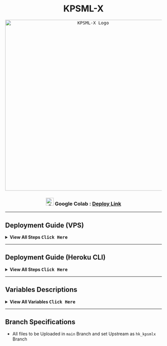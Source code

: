 <div align=center>

# KPSML-X

<p>
    <a href="https://github.com/Tamilupdates/KPSML-X">
        <kbd>
            <img src="https://graph.org/file/879239eb830dd6c00b07e.jpg" width="550" alt="KPSML-X Logo">
        </kbd>
    </a>
</p>

### <img src="https://graph.org/file/504ba776ef0724a4ae85b.png" width="25" alt="Google Colab Logo"> Google Colab : [Deploy Link](https://colab.research.google.com/drive/1ntoqoj3jDq2FtU2-joizh0DO64uoec9q)

</div>

---

## Deployment Guide (VPS)

<details>
  <summary><strong>View All Steps  <kbd>Click Here</kbd></strong></summary>

---

## 1. Prerequisites

- **Tutorial Video from A to Z (Latest Video)**
- Special thanks to [Wiszky](https://github.com/vishnoe115)

[![See Video](https://img.shields.io/badge/See%20Video-black?style=for-the-badge&logo=YouTube)](https://youtu.be/xzLOLyKYl54)

---

## 2. Installing Requirements

Clone this repository:

```bash
git clone https://github.com/Tamilupdates/KPSML-X kpsml-x && cd kpsml-x
```

Setting up config file:
    
```
cp config_sample.env config.env
```

- Remove the first line saying:

```
_____REMOVE_THIS_LINE_____=True
```

_Fill up rest of the fields. Meaning of each field is discussed below._

**NOTE**: All values must be filled between quotes, even if it's `Int`, `Bool` or `List`.

---

## 3. Build and Run the Docker Image

*Make sure you mount the app folder and install Docker following the official documentation.*

There are two methods to build and run the Docker image:

### 3.1 Using Official Docker Commands

- **Start Docker daemon** (skip if already running):

  ```bash
  sudo dockerd
  ```

- **Build the Docker image:**

  ```bash
  sudo docker build . -t kpsmlx
  ```

- **Run the image:**

  ```bash
  sudo docker run -p 80:80 -p 8080:8080 kpsmlx
  ```

- **To stop the running image:**

  First, list running containers:

  ```bash
  sudo docker ps
  ```

  Then, stop the container using its ID:

  ```bash
  sudo docker stop <container_id>
  ```

---

### 3.2 Using docker-compose (Recommended)

**Note:** If you want to use ports other than 80 and 8080 for torrent file selection and rclone serve respectively, update them in [docker-compose.yml](https://github.com/Tamilupdates/KPSML-X/blob/main/docker-compose.yml).

- **Install docker-compose:**

  ```bash
  sudo apt install docker-compose
  ```

- **Build and run the Docker image (or view the current running image):**

  ```bash
  sudo docker-compose up
  ```

- **After editing files (e.g., using nano to edit start.sh), rebuild:**

  ```bash
  sudo docker-compose up --build
  ```

- **To stop the running image:**

  ```bash
  sudo docker-compose stop
  ```

- **To restart the image:**

  ```bash
  sudo docker-compose start
  ```

- **To view the latest logs from the running container (after mounting the folder):**

  ```bash
  sudo docker-compose up
  ```

- **Tutorial Video for docker-compose and checking ports:**

  [![See Video](https://img.shields.io/badge/See%20Video-black?style=for-the-badge&logo=YouTube)](https://youtu.be/c8_TU1sPK08)


------

#### Docker Notes

**IMPORTANT NOTES**:

1. Set `BASE_URL_PORT` and `RCLONE_SERVE_PORT` variables to any port you want to use. Default is `80` and `8080` respectively.
2. You should stop the running image before deleting the container and you should delete the container before the image.
3. To delete the container (this will not affect on the image):

```
sudo docker container prune
```

4. To delete te images:

```
sudo docker image prune -a
```

5. Check the number of processing units of your machine with `nproc` cmd and times it by 4, then edit `AsyncIOThreadsCount` in qBittorrent.conf.
    
  </li></ol>
</details>

---

## **Deployment Guide (Heroku CLI)**
<details>
  <summary><strong>View All Steps  <kbd>Click Here</kbd></strong></summary>
  
---
  
**Step 1 :** Git clone this Repo and change directory

> Make sure git is Installed in your system or quick run `apt-get install git pip curl -y`

```shell
git clone https://github.com/Tamilupdates/KPSML-X kpsml-x && cd kpsml-x 
```

---

**Step 2 :** Now Install Heroku in your Sytem or checkout Official Heroku Deploy Docs, or Download via `apt-get` or `npm`

> For Android : Use `termux` (Download via FDroid) for CLI usage

**The script requires sudo and isn’t Windows compatible.**

```shell
curl https://cli-assets.heroku.com/install.sh | sh
```

**Install with Ubuntu / Debian apt-get**

```shell
curl https://cli-assets.heroku.com/install-ubuntu.sh | sh
```

**Install via `npm` (Not Recommanded)**

```shell
npm install -g heroku
```

**Official Heroku Install Guide :** [Check Here](https://devcenter.heroku.com/articles/heroku-cli#install-the-heroku-cli)

---

**Step 3 :** Login into Heroku and Log In CLI via Browser 

_With Browser_

```shell
heroku login
```

**OR**

_Without Browser_

```shell
heroku login -i
```

- Put `Heroku Email` : Heroku Email `email@example.com`

- Put `Heroku Password` : Heroku API Key. Get from [Here](https://dashboard.heroku.com/account)

---

**Step 4 :** Create Heroku App and specify stack and region with App Name

```shell
heroku create --region us --stack container APP_NAME
```

**To Be Noted**: Copy the `BASE_URL` after the App is Created and Put the Value in `BASE_URL` when editing `config.env`

**Notes:**
- `--region us` for United States Server.

- `--region eu` for Europe Server.

- `APP_NAME` should be replaced with your unique app name _(Optional)_. If not given it generates a random name.

- `--stack container` for setting stack to container for Dockerfile.

- `--buildpack heroku/python` for using build slug for repo deploy and build.

---

**Step 5 :** Now set all the Required Variables and Files into this Branch MAIN Repo like config.env, accounts.zip, token.pickle, All Private Files(optional)- 

  > Only config.env Mabdatory with Only Mandatory Vars Only, After that Put all Private Files or Vars via Bot Settings `/bs`

**To Edit Inside CLI (nano Editor):** _(Termux Users)_

```shell
nano config.env
```

- **Sample config.env** _(Copy these and Paste in Editor and Fill Up)_
  ```
  BOT_TOKEN = ""
  TELEGRAM_API = ""
  TELEGRAM_HASH = ""
  OWNER_ID = ""
  DATABASE_URL = ""
  BASE_URL = ""
  SET_COMMANDS = "True"
  UPSTREAM_REPO = "https://github.com/Tamilupdates/KPSML-X"
  UPSTREAM_BRANCH = "hk_kpsmlx"
  ```
- After Setup Exit from Editor via `CTRL + X`, followed via `y` and `Enter`...

**Helpful Commands:**

- **Exit from nano** : `CTRL + X`
- **Save File** : `CTRL + S`
- **Check Help** : `CTRL + G`
- **Undo Changes** : `ALT + U`
- ^ means CTRL _(Termux Users)_

---

**Step 6 :** Set Local git remote for Heroku. Give All Commands One by One.

```shell
git add . -f
git commit -m "HK Setup"
heroku git:remote -a APP_NAME
```

---

**Step 7 :** Now push to Heroku via git forcefully to build.

```shell
git push heroku main -f
```

**Heroku Logs:** When checking Logs, Use this will give Complete Logs.

```shell
heroku logs -a APP_NAME
```

- Add arg `-t` for Live Stream Logs and Use `CTRL + C` to Exit from it.

---

**All Heroku CLI Commands :** [Click Here](https://devcenter.heroku.com/articles/heroku-cli-commands#heroku-config-set)
</details>

---

## Variables Descriptions

<details>
  <summary><b>View All Variables  <kbd>Click Here</kbd></b></summary>

- `BOT_TOKEN`: Telegram Bot Token that you got from [BotFather](https://t.me/BotFather). `Str`

- `OWNER_ID`: Telegram User ID (not username) of the Owner of the bot. `Int`

- `TELEGRAM_API`: This is to authenticate your Telegram account for downloading Telegram files. You can get this from <https://my.telegram.org>. `Int`

- `TELEGRAM_HASH`: This is to authenticate your Telegram account for downloading Telegram files. You can get this from <https://my.telegram.org>. `Str`

- `BASE_URL`: Valid BASE URL where the bot is deployed to use torrent web files selection.
  - ***Heroku Deployment***: Format of URL should be `https://app-name-random_code.herokuapp.com/`, where `app-name` is the name of your heroku app Paste the URL got when the App was Made. `Str`

  - ***VPS Deployment***: Format of URL should be `http://myip`, where `myip` is the IP/Domain(public) of your bot or if you have chosen port other than `80` so write it in this format `http://myip:port` (`http` and not `https`). `Str`

- `DATABASE_URL`: Database URL of MongoDb to store all your files and Vars. Adding this will be Helpful. `Str`

- `UPSTREAM_REPO`: GitLab repository URL, if your repo is private add `https://username:{githubtoken}@github.com/{username}/{reponame}` format. `Str`.
    - **NOTE**:
        - Any change in docker you need to deploy/build again with updated repo to take effect. 
        - **No Need to delete .gitignore file or any File**

- `UPSTREAM_BRANCH`: Upstream branch for update. Default is `hk_kpsmlx`. `Str`

</details>

---

## Branch Specifications

- All files to be Uploaded in `main` Branch and set Upstream as `hk_kpsmlx` Branch